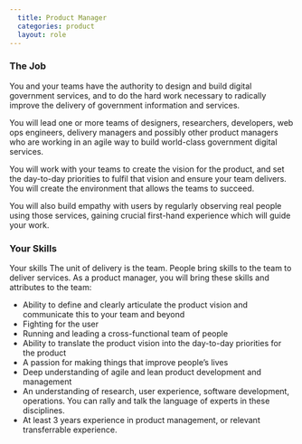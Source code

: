 ```yaml
---
  title: Product Manager
  categories: product
  layout: role
---
```


### The Job

You and your teams have the authority to design and build digital government services, and to do the hard work necessary to radically improve the delivery of government information and services.

You will lead one or more teams of designers, researchers, developers, web ops engineers, delivery managers and possibly other product managers who are working in an agile way to build world-class government digital services.

You will work with your teams to create the vision for the product, and set the day-to-day priorities to fulfil that vision and ensure your team delivers. You will create the environment that allows the teams to succeed.

You will also build empathy with users by regularly observing real people using those services, gaining crucial first-hand experience which will guide your work.

### Your Skills

Your skills
The unit of delivery is the team. People bring skills to the team to deliver services. As a product manager, you will bring these skills and attributes to the team:
- Ability to define and clearly articulate the product vision and communicate this to your team and beyond
- Fighting for the user
- Running and leading a cross-functional team of people
- Ability to translate the product vision into the day-to-day priorities for the product
- A passion for making things that improve people’s lives
- Deep understanding of agile and lean product development and management
- An understanding of research, user experience, software development, operations. You can rally and talk the language of experts in these disciplines.
- At least 3 years experience in product management, or relevant transferrable experience.
